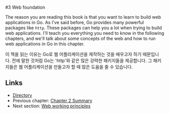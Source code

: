 #3 Web foundation


The reason you are reading this book is that you want to learn to build web applications in Go. As I've said before, Go provides many powerful packages like `http`. These packages can help you a lot when trying to build web applications. I'll teach you everything you need to know in the following chapters, and we'll talk about some concepts of the web and how to run web applications in Go in this chapter.

이 책을 읽는 이유는 Go로 웹 어플리케이션을 제작하는 것을 배우고자 하기 때문입니다. 전에 말한 것처럼 Go는 'http'와 같은 많은 강력한 패키지들을 제공합니다. 그 패키지들은 웹 어플리케이션을 만들고자 할 때 많은 도움을 줄 수 있습니다. 

## Links

- [Directory](preface.md)
- Previous chapter: [Chapter 2 Summary](02.8.md)
- Next section: [Web working principles](03.1.md)
